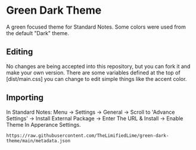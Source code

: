 # Green Dark Theme
A green focused theme for Standard Notes. Some colors were used from the default "Dark" theme.

## Editing
No changes are being accepted into this repository, but you can fork it and make your own version. There are some variables defined at the top of [dist/main.css] you can change to edit simple things like the accent color.

## Importing
In Standard Notes:
Menu -> Settings -> General -> Scroll to 'Advance Settings' -> Install External Package -> Enter The URL & Install -> Enable Theme In Apperance Settings.

`https://raw.githubusercontent.com/TheLimifiedLime/green-dark-theme/main/metadata.json`  
